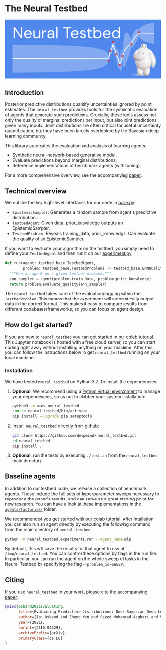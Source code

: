 # The Neural Testbed

![Neural Testbed Logo](statics/images/neural_testbed_logo.png)


## Introduction

Posterior predictive distributions quantify uncertainties ignored by point estimates.
The `neural_testbed` provides tools for the systematic evaluation of agents that generate such predictions.
Crucially, these tools assess not only the quality of marginal predictions per input, but also joint predictions given many inputs.
Joint distributions are often critical for useful uncertainty quantification, but they have been largely overlooked by the Bayesian deep learning community.

This library automates the evaluation and analysis of learning agents:

- Synthetic neural-network-based generative model.
- Evaluate predictions beyond marginal distributions.
- Reference implementations of benchmark agents (with tuning).

For a more comprehensive overview, see the accompanying [paper](https://arxiv.org/abs/2110.04629).


## Technical overview

We outline the key high-level interfaces for our code in [base.py](neural_testbed/base.py):

- `EpistemicSampler`: Generates a random sample from agent's predictive distribution.
- `TestbedAgent`: Given data, prior_knowledge outputs an EpistemicSampler.
- `TestbedProblem`: Reveals training_data, prior_knowledge. Can evaluate the quality of an EpistemicSampler.

If you want to evaluate your algorithm on the testbed, you simply need to define your `TestbedAgent` and then run it on our [experiment.py](neural_testbed/experiments/experiment.py)

```python
def run(agent: testbed_base.TestbedAgent,
        problem: testbed_base.TestbedProblem) -> testbed_base.ENNQuality:
  """Run an agent on a given testbed problem."""
  enn_sampler = agent(problem.train_data, problem.prior_knowledge)
  return problem.evaluate_quality(enn_sampler)
```

The `neural_testbed` takes care of the evaluation/logging within the `TestbedProblem`.
This means that the experiment will automatically output data in the correct format.
This makes it easy to compare results from different codebases/frameworks, so you can focus on agent design.


## How do I get started?

If you are new to `neural_testbed` you can get started in our [colab tutorial].
This Jupyter notebook is hosted with a free cloud server, so you can start coding right away without installing anything on your machine.
After this, you can follow the instructions below to get `neural_testbed` running on your local machine:


### Installation

We have tested `neural_testbed` on Python 3.7. To install the dependencies:

1.  **Optional**: We recommend using a
    [Python virtual environment](https://docs.python.org/3/tutorial/venv.html)
    to manage your dependencies, so as not to clobber your system installation:

    ```bash
    python3 -m venv neural_testbed
    source neural_testbed/bin/activate
    pip install --upgrade pip setuptools
    ```

2.  Install `neural_testbed` directly from [github](https://github.com/deepmind/neural_testbed):

    ```bash
    git clone https://github.com/deepmind/neural_testbed.git
    cd neural_testbed
    pip install .
    ```

3. **Optional**: run the tests by executing `./test.sh` from the `neural_testbed` main directory.




## Baseline agents

In addition to our testbed code, we release a collection of benchmark agents.
These include the full sets of hyperparameter sweeps necessary to reproduce the paper's results, and can serve as a great starting point for new research.
You can have a look at these implementations in the [`agents/factories/`](neural_testbed/agents/factories) folder.

We recommended you get started with our [colab tutorial](https://colab.research.google.com/github/deepmind/neural_testbed/blob/master/neural_testbed/tutorial.ipynb).
After [intallation](#installation) you can also run an agent directly by executing the following command from the main directory of `neural_testbed`:

```bash
python -m neural_testbed.experiments.run --agent_name=mlp
```

By default, this will save the results for that agent to csv at `/tmp/neural_testbed`.
You can control these options by flags in the run file.
In particular, you can run the agent on the whole sweep of tasks in the Neural Testbed by specifying the flag `--problem_id=SWEEP`.


## Citing

If you use `neural_testbed` in your work, please cite the accompanying [paper](https://arxiv.org/abs/2110.04629):

```bibtex
@misc{osband2021evaluating,
      title={Evaluating Predictive Distributions: Does Bayesian Deep Learning Work?},
      author={Ian Osband and Zheng Wen and Seyed Mohammad Asghari and Vikranth Dwaracherla and Botao Hao and Morteza Ibrahimi and Dieterich Lawson and Xiuyuan Lu and Brendan O'Donoghue and Benjamin Van Roy},
      year={2021},
      eprint={2110.04629},
      archivePrefix={arXiv},
      primaryClass={cs.LG}
}
```



[paper]:https://arxiv.org/abs/2110.04629
[colab tutorial]: https://colab.research.google.com/github/deepmind/neural_testbed/blob/master/neural_testbed/tutorial.ipynb

